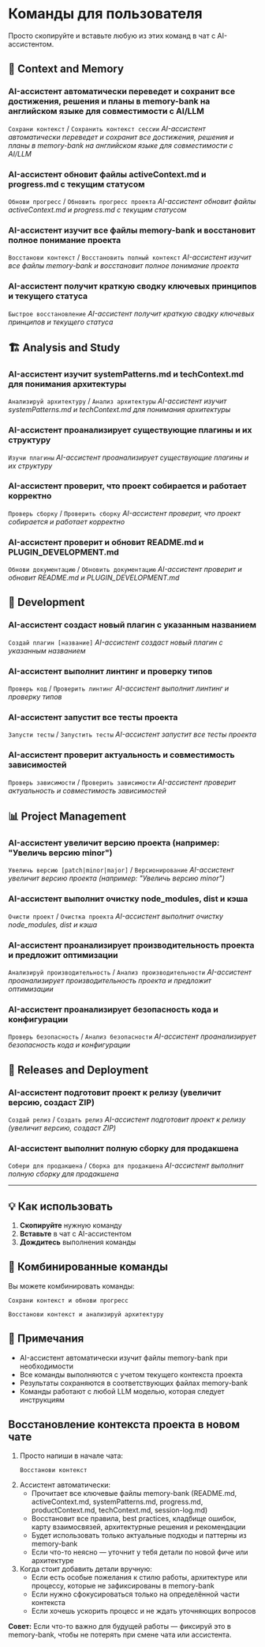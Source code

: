 # Команды для пользователя

Просто скопируйте и вставьте любую из этих команд в чат с AI-ассистентом.

## 📝 Context and Memory

### AI-ассистент автоматически переведет и сохранит все достижения, решения и планы в memory-bank на английском языке для совместимости с AI/LLM
`Сохрани контекст` / `Сохранить контекст сессии`
*AI-ассистент автоматически переведет и сохранит все достижения, решения и планы в memory-bank на английском языке для совместимости с AI/LLM*

### AI-ассистент обновит файлы activeContext.md и progress.md с текущим статусом
`Обнови прогресс` / `Обновить прогресс проекта`
*AI-ассистент обновит файлы activeContext.md и progress.md с текущим статусом*

### AI-ассистент изучит все файлы memory-bank и восстановит полное понимание проекта
`Восстанови контекст` / `Восстановить полный контекст`
*AI-ассистент изучит все файлы memory-bank и восстановит полное понимание проекта*

### AI-ассистент получит краткую сводку ключевых принципов и текущего статуса
`Быстрое восстановление`
*AI-ассистент получит краткую сводку ключевых принципов и текущего статуса*

## 🏗️ Analysis and Study

### AI-ассистент изучит systemPatterns.md и techContext.md для понимания архитектуры
`Анализируй архитектуру` / `Анализ архитектуры`
*AI-ассистент изучит systemPatterns.md и techContext.md для понимания архитектуры*

### AI-ассистент проанализирует существующие плагины и их структуру
`Изучи плагины`
*AI-ассистент проанализирует существующие плагины и их структуру*

### AI-ассистент проверит, что проект собирается и работает корректно
`Проверь сборку` / `Проверить сборку`
*AI-ассистент проверит, что проект собирается и работает корректно*

### AI-ассистент проверит и обновит README.md и PLUGIN_DEVELOPMENT.md
`Обнови документацию` / `Обновить документацию`
*AI-ассистент проверит и обновит README.md и PLUGIN_DEVELOPMENT.md*

## 🔧 Development

### AI-ассистент создаст новый плагин с указанным названием
`Создай плагин [название]`
*AI-ассистент создаст новый плагин с указанным названием*

### AI-ассистент выполнит линтинг и проверку типов
`Проверь код` / `Проверить линтинг`
*AI-ассистент выполнит линтинг и проверку типов*

### AI-ассистент запустит все тесты проекта
`Запусти тесты` / `Запустить тесты`
*AI-ассистент запустит все тесты проекта*

### AI-ассистент проверит актуальность и совместимость зависимостей
`Проверь зависимости` / `Проверить зависимости`
*AI-ассистент проверит актуальность и совместимость зависимостей*

## 📊 Project Management

### AI-ассистент увеличит версию проекта (например: "Увеличь версию minor")
`Увеличь версию [patch|minor|major]` / `Версионирование`
*AI-ассистент увеличит версию проекта (например: "Увеличь версию minor")*

### AI-ассистент выполнит очистку node_modules, dist и кэша
`Очисти проект` / `Очистка проекта`
*AI-ассистент выполнит очистку node_modules, dist и кэша*

### AI-ассистент проанализирует производительность проекта и предложит оптимизации
`Анализируй производительность` / `Анализ производительности`
*AI-ассистент проанализирует производительность проекта и предложит оптимизации*

### AI-ассистент проанализирует безопасность кода и конфигурации
`Проверь безопасность` / `Анализ безопасности`
*AI-ассистент проанализирует безопасность кода и конфигурации*

## 🚀 Releases and Deployment

### AI-ассистент подготовит проект к релизу (увеличит версию, создаст ZIP)
`Создай релиз` / `Создать релиз`
*AI-ассистент подготовит проект к релизу (увеличит версию, создаст ZIP)*

### AI-ассистент выполнит полную сборку для продакшена
`Собери для продакшена` / `Сборка для продакшена`
*AI-ассистент выполнит полную сборку для продакшена*

---

## 💡 Как использовать

1. **Скопируйте** нужную команду
2. **Вставьте** в чат с AI-ассистентом
3. **Дождитесь** выполнения команды

## 🔄 Комбинированные команды

Вы можете комбинировать команды:
```
Сохрани контекст и обнови прогресс
```

```
Восстанови контекст и анализируй архитектуру
```

## 📝 Примечания

- AI-ассистент автоматически изучит файлы memory-bank при необходимости
- Все команды выполняются с учетом текущего контекста проекта
- Результаты сохраняются в соответствующих файлах memory-bank
- Команды работают с любой LLM моделью, которая следует инструкциям

## Восстановление контекста проекта в новом чате

1. Просто напиши в начале чата:
   ```
   Восстанови контекст
   ```
2. Ассистент автоматически:
   - Прочитает все ключевые файлы memory-bank (README.md, activeContext.md, systemPatterns.md, progress.md, productContext.md, techContext.md, session-log.md)
   - Восстановит все правила, best practices, кладбище ошибок, карту взаимосвязей, архитектурные решения и рекомендации
   - Будет использовать только актуальные подходы и паттерны из memory-bank
   - Если что-то неясно — уточнит у тебя детали по новой фиче или архитектуре
3. Когда стоит добавить детали вручную:
   - Если есть особые пожелания к стилю работы, архитектуре или процессу, которые не зафиксированы в memory-bank
   - Если нужно сфокусироваться только на определённой части контекста
   - Если хочешь ускорить процесс и не ждать уточняющих вопросов

**Совет:** Если что-то важно для будущей работы — фиксируй это в memory-bank, чтобы не потерять при смене чата или ассистента.
